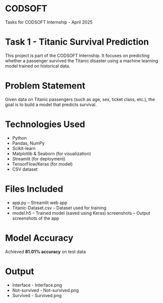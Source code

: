 # CODSOFT
Tasks for CODSOFT Internship - April 2025

# Task 1 - Titanic Survival Prediction
This project is part of the CODSOFT Internship. It focuses on predicting whether a passenger survived the Titanic disaster using a machine learning model trained on historical data.

# Problem Statement
Given data on Titanic passengers (such as age, sex, ticket class, etc.), the goal is to build a model that predicts survival.

# Technologies Used
- Python
- Pandas, NumPy
- Scikit-learn
- Matplotlib & Seaborn (for visualization)
- Streamlit (for deployment)
- TensorFlow/Keras (for model)
- CSV dataset

# Files Included
- app.py – Streamlit web app
- Titanic-Dataset.csv – Dataset used for training
- model.h5 – Trained model (saved using Keras)
  screenshots – Output screenshots of the app 

# Model Accuracy
Achieved **81.01% accuracy** on test data 

# Output
- Interface - Interface.png
- Not-survived - Not-survived.png
- Survived - Survived.png

